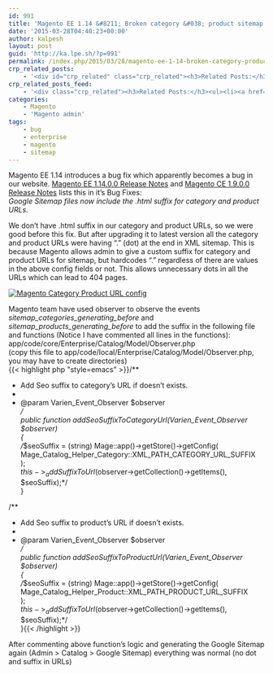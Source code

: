 ```yaml
---
id: 991
title: 'Magento EE 1.14 &#8211; Broken category &#038; product sitemap URLs'
date: '2015-03-28T04:40:23+00:00'
author: kalpesh
layout: post
guid: 'http://ka.lpe.sh/?p=991'
permalink: /index.php/2015/03/28/magento-ee-1-14-broken-category-product-sitemap-urls/
crp_related_posts:
    - '<div id="crp_related" class="crp_related"><h3>Related Posts:</h3><ul><li><a href="http://ka.lpe.sh/2013/07/21/magento-redirect-from-observer/"     class="crp_title">Magento redirect from observer</a></li><li><a href="http://ka.lpe.sh/2013/07/12/magento-convert-quote-item-to-order-item/"     class="crp_title">Magento convert quote item to order item</a></li><li><a href="http://ka.lpe.sh/2013/05/26/magento-performace-optimization-catalog-url-rewrite-management/"     class="crp_title">Magento performace optimization, Catalog URL Rewrite Management</a></li><li><a href="http://ka.lpe.sh/2014/08/21/magento-event-observer-customer-registration-success/"     class="crp_title">Magento event observer for customer registration success</a></li><li><a href="http://ka.lpe.sh/2015/03/23/magento-change-canonical-url-for-particular-category-only/"     class="crp_title">Magento: Change canonical URL for particular category only</a></li></ul></div>'
crp_related_posts_feed:
    - '<div class="crp_related"><h3>Related Posts:</h3><ul><li><a href="http://ka.lpe.sh/2013/07/21/magento-redirect-from-observer/"     class="crp_title">Magento redirect from observer</a></li><li><a href="http://ka.lpe.sh/2013/07/12/magento-convert-quote-item-to-order-item/"     class="crp_title">Magento convert quote item to order item</a></li><li><a href="http://ka.lpe.sh/2015/03/28/magento-checkout-cart-500-error/"     class="crp_title">Magento bug &#8211; Checkout cart 500 error &#8211; Redirect loops</a></li><li><a href="http://ka.lpe.sh/2014/08/21/magento-event-observer-customer-registration-success/"     class="crp_title">Magento event observer for customer registration success</a></li><li><a href="http://ka.lpe.sh/2014/08/21/magento-event-check-customer-subscribed-newsletter/"     class="crp_title">Magento event to check if customer have subscribed to newsletter</a></li></ul><div class="crp_clear"></div></div>'
categories:
    - Magento
    - 'Magento admin'
tags:
    - bug
    - enterprise
    - magento
    - sitemap
---
```


Magento EE 1.14 introduces a bug fix which apparently becomes a bug in our website. [Magento EE 1.14.0.0 Release Notes](http://www.magentocommerce.com/knowledge-base/entry/ee114-later-release-notes#ee114-1400fixes-other) and [Magento CE 1.9.0.0 Release Notes](http://www.magentocommerce.com/knowledge-base/entry/ce19-later-release-notes#ce19-1900fixes-other) lists this in it’s Bug Fixes:  
*Google Sitemap files now include the .html suffix for category and product URLs.*

We don’t have .html suffix in our category and product URLs, so we were good before this fix. But after upgrading it to latest version all the category and product URLs were having “.” (dot) at the end in XML sitemap. This is because Magento allows admin to give a custom suffix for category and product URLs for sitemap, but hardcodes “.” regardless of there are values in the above config fields or not. This allows unnecessary dots in all the URLs which can lead to 404 pages.

[![Magento Category Product URL config](http://ka.lpe.sh/wp-content/uploads/2015/03/Screen-Shot-2015-03-27-at-9.24.08-PM.png)](http://ka.lpe.sh/wp-content/uploads/2015/03/Screen-Shot-2015-03-27-at-9.24.08-PM.png)

Magento team have used observer to observe the events *sitemap_categories_generating_before* and *sitemap_products_generating_before* to add the suffix in the following file and functions (Notice I have commented all lines in the functions):  
app/code/core/Enterprise/Catalog/Model/Observer.php  
(copy this file to app/code/local/Enterprise/Catalog/Model/Observer.php, you may have to create directories)  
{{< highlight php "style=emacs" >}}/**  
 * Add Seo suffix to category’s URL if doesn’t exists.  
 *  
 * @param Varien_Event_Observer $observer  
 */  
 public function addSeoSuffixToCategoryUrl(Varien_Event_Observer $observer)  
 {  
 /*$seoSuffix = (string) Mage::app()->getStore()->getConfig(  
 Mage_Catalog_Helper_Category::XML_PATH_CATEGORY_URL_SUFFIX  
 );  
 $this->_addSuffixToUrl($observer->getCollection()->getItems(), $seoSuffix);*/  
 }

 /**  
 * Add Seo suffix to product’s URL if doesn’t exists.  
 *  
 * @param Varien_Event_Observer $observer  
 */  
 public function addSeoSuffixToProductUrl(Varien_Event_Observer $observer)  
 {  
 /*$seoSuffix = (string) Mage::app()->getStore()->getConfig(  
 Mage_Catalog_Helper_Product::XML_PATH_PRODUCT_URL_SUFFIX  
 );  
 $this->_addSuffixToUrl($observer->getCollection()->getItems(), $seoSuffix);*/  
 }{{< /highlight >}}

After commenting above function’s logic and generating the Google Sitemap again (Admin > Catalog > Google Sitemap) everything was normal (no dot and suffix in URLs)